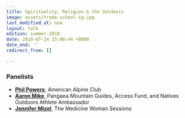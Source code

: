 ```yaml
---
title: Spirituality, Religion & the Outdoors
image: assets/trade-school-ig.jpg
last_modified_at: now
layout: talk
edition: summer-2018
date: 2018-07-24 15:00:44 +0000
date_end: ''
redirect_from: []

---
```

### Panelists

* [**Phil Powers**](https://americanalpineclub.org/staff/), American Alpine Club
* [**Aaron Mike**](http://pangaeamountainguides.com/guides.html), Pangaea Mountain Guides, Access Fund, and Natives Outdoors Athlete Ambassador
* [**Jennifer Mizel**](http://www.jennifermizel.com/), The Medicine Woman Sessions